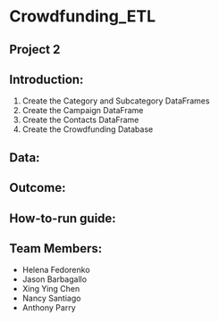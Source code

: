 # Crowdfunding_ETL
## Project 2



## Introduction:

1. Create the Category and Subcategory DataFrames
2. Create the Campaign DataFrame
3. Create the Contacts DataFrame
4. Create the Crowdfunding Database


## Data:



## Outcome:



## How-to-run guide:




## Team Members:

- Helena Fedorenko
- Jason Barbagallo
- Xing Ying Chen
- Nancy Santiago
- Anthony Parry
